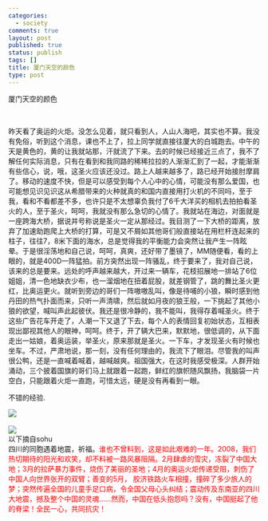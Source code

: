 ```yaml
--- 
categories: 
  - society
comments: true
layout: post
published: true
status: publish
tags: []
title: 厦门天空的颜色
type: post
---
```

<div id="msgcns!3725CC0EE38B1F6!2009" class="bvMsg"> 

厦门天空的颜色

<span lang="EN-US"> </span>

昨天看了奥运的火炬。没怎么见着，就只看到人，人山人海吧，其实也不算。我没有免俗，听到这个消息，课也不上了，拉上同学就直接往厦大的白城跑去。中午的天是黄色的，黄的让我就站那，汗就流了下来。去的时候已经接近三点了，我不了解任何实际消息，只有在看到和我同路的稀稀拉拉的人渐渐汇到了一起，才能渐渐有些信心，说，哦，这圣火应该还没过。路上人越来越多了，路已经开始接肘摩肩了。移动的速度不快，但是可以感受到每个人心中的心情，可能没有那么爱国，也可能想见识见识这从希腊带来的火种就真的和国内直接用打火机的不同吗，至于我，看和不看都差不多，也许只是不太想辜负我付了<span lang="EN-US">6</span>千大洋买的相机去拍拍看圣火的人，至于圣火，呵呵，我就没有那么急切的心情了。我就站在海边，对面就是一座跨海大桥，据说并号称说是圣火一定从那经过。我目测了一下大桥的距离，放弃了加速助跑爬上大桥的打算，可是又不屑如其他哥们般直接站在用栏杆连起来的柱子，往往<span lang="EN-US">7</span>，<span lang="EN-US">8</span>米下面的海水，总是觉得我的平衡能力会突然让我产生一阵眩晕。于是很淫荡地和自己说，呵呵，真爽，还好带了墨镜了，<span lang="EN-US">MM</span>随便看，看的上眼的，就是<span lang="EN-US">400D</span>一阵猛拍。前方突然出现一阵骚乱，终于要来了，我对自己说，该来的总是要来。远处的呼声越来越大，开过来一辆车，花枝招展地一排站了<span lang="EN-US">6</span>位姐姐，清一色地缺衣少布，也一溜烟地在扭着屁股，就差钢管了，跳的舞比圣火更红，比奥运更火。就听到旁边的哥们一阵嗷嗷乱叫，像是待哺的小狼，瞬时感到他丹田的热气扑面而来，只听一声清啸，然后就如月夜的狼王般，一下挑起了其他小狼的欲望，喊叫声此起彼伏。我还是很冷静的，我不能叫，我得存着喊圣火。终于这些广告花车开走了，人潮一下又退了下去，每个人的表情回复初始状态，互相表现出鄙视其他人的眼神，呵呵。终于，开了辆大巴来，默默地，很低调的，从下面走出一姑娘，着奥运装，举圣火，原来那就是圣火。一下车，才发现圣火有时候也坐车。不过，严肃地说，那一刻，没有任何理由的，我流下了眼泪。尽管我的叫声很公鸭，还是一直喊着喊着，越喊越爽。祖国强大，在这时我感受极深。人群开始涌动，三个披着国旗的哥们马上就跟着一起跑，鲜红的旗帜随风飘扬，我脑袋一片空白，只能跟着火炬一直跑，可惜太远，硬是没有再看到一眼。

不错的经验.

<img src="http://photo1.bababian.com/upload11/20080513/AD7C652198F304B0B1F1CF9D257D79A4_500.jpg"><br><br><img src="http://photo1.bababian.com/upload11/20080513/D95F74F4546B70310B32E970D868F0BA_500.jpg"><br>以下摘自sohu<br>四川的同胞遇着地震，祈福。<span style="color:rgb(255,0,0);">谁也不曾料到，这是如此艰难的一年。2008，我们热切期待的阳光和欢笑，却不料被一路风暴阻隔。2月肆虐的雪灾，冻裂了中国大地；3月的拉萨暴力事件，烧伤了美丽的圣地；4月的奥运火炬传递受阻，刺伤了中国人向世界张开的双臂；善变的5月，
胶济铁路火车相撞，撞碎了多少旅人的梦；突然传遍全国的儿童手足口病，令全国父母心头纠结；震动传及东南亚的四川大地震，撼及整个中国的灵魂……</span><span style="color:rgb(255,0,0);">然而，中国在低头抱怨吗？没有，中国挺起了他的脊梁！全民一心，共同抗灾！</span>
</div>
